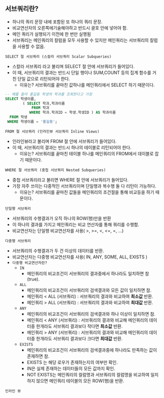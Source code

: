 ## 서브쿼리란?
- 하나의 쿼리 문장 내에 포함된 또 하나의 쿼리 문장.
- 비교연산자의 오른쪽에기술해야하고 반드시 괄호 안에 넣어야 함.
- 메인 쿼리가 실행되기 이전에 한 번만 실행됨
- 서브쿼리는 메인쿼리의 칼럼을 모두 사용할 수 있지만 메인쿼리는 서브쿼리의 칼럼을 사용할 수 없음.

` SELECT 절 서브쿼리 (스칼라 서브쿼리 Scalar Subqueries) `
- 스칼라 서브쿼리 라고 불리며 SELECT 절 안에 서브쿼리가 들어있다.
- 이 때, 서브쿼리의 결과는 반드시 단일 행이나 SUM,COUNT 등의 집계 함수를 거친 단일 값으로 리턴되어야 한다.
  - 이유는? 서브쿼리를 끝마친 값하나를 메인쿼리에서 SELECT 하기 때문이다.
```sql
-- 예를 들어 홍길동 학생의 학과를 조회한다고 가정
SELECT 학생이름,
		( SELECT 학과,학과이름
			FROM 학과
		   WHERE 학과.학과ID = 학생.학생ID ) AS 학과이름
  FROM 학생
 WHERE 학생이름 = '홍길동';
```

` FROM 절 서브쿼리 (인라인뷰 서브쿼리 Inline Views) `
- 인라인뷰라고 불리며 FROM 절 안에 서브쿼리가 들어있다.
- 이 때, 서브쿼리의 결과는 반드시 하나의 테이블로 리턴되어야 한다.
  - 이유는? 서브쿼리를 끝마친 테이블 하나를 메인쿼리의 FROM에서 데이블로 잡기 때문이다.

` WHERE 절 서브쿼리 (중첩 서브쿼리 Nested Subqueries) `
- 중첩 서브쿼리라고 불리면 WHERE 절 안에 서브쿼리가 들어있다.
- 가장 자주 쓰이는 다중적인 서브쿼리이며 단일행과 복수행 둘 다 리턴이 가능하다.
  - 이유는? 서브쿼리를 끝마친 값들을 메인쿼리의 조건절을 통해 비교등을 하기 때문이다.

` 단일행 서브쿼리 `
- 서브쿼리의 수행결과가 오직 하나의 ROW(행)만을 반환
- 이 하나의 결과를 가지고 메인쿼리는 비교 연산자를 통해 쿼리를 수행함.
- 비교연산자는 단일행 비교연산자를 사용( >, >=, <, <=, =, ...)

` 다중행 서브쿼리 `
- 서브쿼리의 수행결과가 두 건 이상의 데이터를 반환.
- 비교연산자는 다중행 비교연산자를 사용( IN, ANY, SOME, ALL, EXISTS )
- ` 다중행 비교연산자란? `
  - ` IN `
    - 메인쿼리의 비교조건이 서브쿼리의 결과중에서 하나라도 일치하면 참(true).
  - ` ALL `
    - 메인쿼리의 비교조건이 서브쿼리의 검색결과와 모든 값이 일치하면 참.
    - 메인쿼리 < ALL (서브쿼리) : 서브쿼리의 결과와 비교하여 **최소값** 반환.
    - 메인쿼리 > ALL (서브쿼리) : 서브쿼리의 결과와 비교하여 **최대값** 반환.
  - ` ANY `
    - 메인쿼리의 비교조건이 서브쿼리의 검색결과와 하나 이상이 일치하면 참.
    - 메인쿼리 < ANY (서브쿼리) : 서브쿼리의 결과와 비교해 메인쿼리의 데이터중 한개라도 서브쿼리 결과보다 작다면 **최소값** 반환.
    - 메인쿼리 > ANY (서브쿼리) : 서브쿼리의 결과와 비교해 메인쿼리의 데이터중 한개라도 서브쿼리 결과보다 크다면 **최대값** 반환.
  - ` EXISTS `
    - 메인쿼리의 비교조건이 서브쿼리의 검색결과중에 하나라도 만족하는 값이 존재하면 참.
    - EXISTS 는 해당 로우가 존재하는지의 여부만 확인.
    - IN은 실제 존재하는 데이터들의 모든 값까지 확인.
    - NOT EXISTS는 메인쿼리의 컬럼명과 서브쿼리의 컬럼명을 비교하여 일치하지 않으면 메인쿼리 테이블의 모든 ROW(행)을 반환.


` 인라인 뷰 `